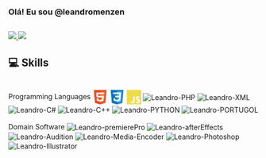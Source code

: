 ### Olá! Eu sou @leandromenzen

<!--

- 🔭 I’m currently working on ...
- 🌱 I’m currently learning ...
- 👯 I’m looking to collaborate on ...
- 🤔 I’m looking for help with ...
- 💬 Ask me about ...
- 📫 How to reach me: ...
- 😄 Pronouns: ...
- ⚡ Fun fact: ...
-->

##
<div>
  <a href="https://github.com/leandromenzen">
   <img height="150em" src="https://github-readme-stats.vercel.app/api?username=leandromenzen&show_icons=true&theme=dracula"/>
   <img height="150em" src="https://github-readme-stats.vercel.app/api/top-langs/?username=leandromenzen&layout=compact&langs_count=9&theme=dracula"/>
  </a>
</div>

## 💻 Skills
<div style="display: inline_block"><br>
  Programming Languages
  <img align="center" alt="Leandro-HTML" height="30" width="30" src="https://raw.githubusercontent.com/devicons/devicon/master/icons/html5/html5-original.svg">
  <img align="center" alt="Leandro-CSS" height="30" width="30" src="https://raw.githubusercontent.com/devicons/devicon/master/icons/css3/css3-original.svg">
  <img align="center" alt="Leandro-Js" height="30" width="30" src="https://raw.githubusercontent.com/devicons/devicon/master/icons/javascript/javascript-plain.svg">
  <img align="center" alt="Leandro-PHP" height="30" width="30" src="https://www.php.net//images/logos/new-php-logo.svg">
  <img align="center" alt="Leandro-XML" height="30" width="30" src="https://cdn-icons-png.flaticon.com/128/9412/9412973.png">
  <img align="center" alt="Leandro-C#" height="30" width="30" src="https://cdn-icons-png.flaticon.com/512/6132/6132221.png">
  <img align="center" alt="Leandro-C++" height="30" width="30" src="https://cdn-icons-png.flaticon.com/512/6132/6132222.png">
  <img align="center" alt="Leandro-PYTHON" height="30" width="30" src="https://upload.wikimedia.org/wikipedia/commons/thumb/1/1f/Python_logo_01.svg/800px-Python_logo_01.svg.png">
  <img align="center" alt="Leandro-PORTUGOL" height="30" width="35" src="https://univali-lite.github.io/Portugol-Studio/assets/img/logo.png">
  
  <div style="display: inline_block"><br>
  Domain Software
      <img align="center" alt="Leandro-premierePro" height="30" width="30" src="https://upload.wikimedia.org/wikipedia/commons/4/40/Adobe_Premiere_Pro_CC_icon.svg" >
  <img align="center" alt="Leandro-afterEffects" height="30" width="30" src="https://upload.wikimedia.org/wikipedia/commons/thumb/c/cb/Adobe_After_Effects_CC_icon.svg/512px-Adobe_After_Effects_CC_icon.svg.png" >
  <img align="center" alt="Leandro-Audition" height="30" width="30" src="https://upload.wikimedia.org/wikipedia/commons/0/0e/Adobe_Audition_CC_icon_%282020%29.svg" >
    <img align="center" alt="Leandro-Media-Encoder" height="30" width="30" src="https://upload.wikimedia.org/wikipedia/commons/5/5a/Adobe_Media_Encoder_Icon.svg" >
  <img align="center" alt="Leandro-Photoshop" height="30" width="30" src="https://upload.wikimedia.org/wikipedia/commons/a/af/Adobe_Photoshop_CC_icon.svg" >
  <img align="center" alt="Leandro-Illustrator" height="30" width="30" src="https://upload.wikimedia.org/wikipedia/commons/f/fb/Adobe_Illustrator_CC_icon.svg" >

</div>
